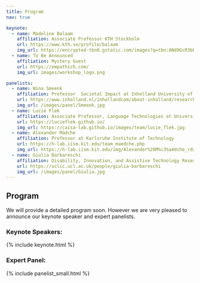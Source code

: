 ```yaml
---
title: Program
nav: true

keynote:
  - name: Madeline Balaam
    affiliation: Associate Professor KTH Stockholm
    url: https://www.kth.se/profile/balaam
    img_url: https://encrypted-tbn0.gstatic.com/images?q=tbn:ANd9GcR3bUWUT0-ATIb-Rwxzhc-pDCREWDJEAXQWHzGJ2swL267uek8j
  - name: To Be Announced
    affiliation: Mystery Guest
    url: https://empathich.com/
    img_url: images/workshop_logo.png

panelists:
  - name: Wina Smeenk	
    affiliation: Professor  Societal Impact at Inholland University of Applied Sciences
    url: https://www.inholland.nl/inhollandcom/about-inholland/research-profile-wina-smeenk/
    img_url: /images/panel/Smeenk.jpg
  - name: Lucie Flek
    affiliation: Associate Professor, Language Technologies at University of Marburg 
    url: https://lucieflek.github.io/
    img_url: https://caisa-lab.github.io/images/team/lucie_flek.jpg
  - name: Alexander Mädche 
    affiliation: Professor at Karlsruhe Institute of Technology
    url: https://h-lab.iism.kit.edu/team_maedche.php
    img_url: https://h-lab.iism.kit.edu/img/Alexander%20M%c3%a4dche_rdax_230x324s.jpg
  - name: Giulia Barbareschi	
    affiliation: Disability, Innovation, and Assistive Technology Researcher, UCL.	
    url: https://uclic.ucl.ac.uk/people/giulia-barbareschi
    img_url: /images/panel/Giulia.jpg
---
```




## Program
We will provide a detailed program soon. However we are very pleased to announce our keynote speaker and expert panelists.

### Keynote Speakers:

{% include keynote.html %}

### Expert Panel:

{% include panelist_small.html %}
